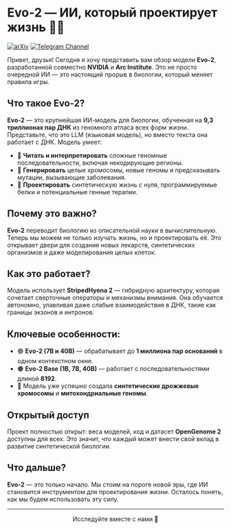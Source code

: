 # Evo-2 — ИИ, который проектирует жизнь 🧬🤖

[![arXiv](https://img.shields.io/badge/arXiv-2501.12948-b31b1b.svg)](https://www.biorxiv.org/content/10.1101/2025.02.18.638918v1)
[![Telegram Channel](https://img.shields.io/badge/Telegram-TheWeeklyBrief-blue)](https://t.me/TheWeeklyBrief)

Привет, друзья! Сегодня я хочу представить вам обзор модели **Evo-2**, разработанной совместно **NVIDIA** и **Arc Institute**. Это не просто очередной ИИ — это настоящий прорыв в биологии, который меняет правила игры.  

## Что такое Evo-2?  
**Evo-2** — это крупнейшая ИИ-модель для биологии, обученная на **9,3 триллионах пар ДНК** из геномного атласа всех форм жизни. Представьте, что это LLM (языковая модель), но вместо текста она работает с ДНК. Модель умеет:  
- 📖 **Читать и интерпретировать** сложные геномные последовательности, включая некодирующие регионы.  
- 🧬 **Генерировать** целые хромосомы, новые геномы и предсказывать мутации, вызывающие заболевания.  
- 🧪 **Проектировать** синтетическую жизнь с нуля, программируемые белки и потенциальные генные терапии.  

## Почему это важно?  
**Evo-2** переводит биологию из описательной науки в вычислительную. Теперь мы можем не только изучать жизнь, но и проектировать её. Это открывает двери для создания новых лекарств, синтетических организмов и даже моделирования целых клеток.  

## Как это работает?  
Модель использует **StripedHyena 2** — гибридную архитектуру, которая сочетает сверточные операторы и механизмы внимания. Она обучается автономно, улавливая даже слабые взаимодействия в ДНК, такие как границы экзонов и интронов.  

## Ключевые особенности:  
- 🟢 **Evo-2 (7B и 40B)** — обрабатывает до **1 миллиона пар оснований** в одном контекстном окне.  
- 🟠 **Evo-2 Base (1B, 7B, 40B)** — работает с последовательностями длиной **8192**.  
- 🧪 Модель уже успешно создала **синтетические дрожжевые хромосомы** и **митохондриальные геномы**.  

## Открытый доступ  
Проект полностью открыт: веса моделей, код и датасет **OpenGenome 2** доступны для всех. Это значит, что каждый может внести свой вклад в развитие синтетической биологии.  

## Что дальше?  
**Evo-2** — это только начало. Мы стоим на пороге новой эры, где ИИ становится инструментом для проектирования жизни. Осталось понять, как мы будем использовать эту силу.  

---

<p align="center">Исследуйте вместе с нами 🚀</p>